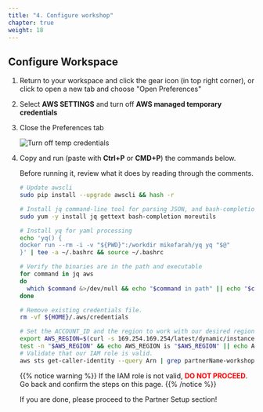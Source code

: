 ```yaml
---
title: "4. Configure workshop"
chapter: true
weight: 18
---
```


## Configure Workspace

1. Return to your workspace and click the gear icon (in top right corner), or click to open a new tab and choose "Open Preferences"

1. Select **AWS SETTINGS** and turn off **AWS managed temporary credentials**

1. Close the Preferences tab

    ![Turn off temp credentials](/images/setup/iamRoleWorkspace.gif)

1. Copy and run (paste with **Ctrl+P** or **CMD+P**) the commands below.

      Before running it, review what it does by reading through the comments.

      ```sh
      # Update awscli
      sudo pip install --upgrade awscli && hash -r

      # Install jq command-line tool for parsing JSON, and bash-completion
      sudo yum -y install jq gettext bash-completion moreutils

      # Install yq for yaml processing
      echo 'yq() {
      docker run --rm -i -v "${PWD}":/workdir mikefarah/yq yq "$@"
      }' | tee -a ~/.bashrc && source ~/.bashrc

      # Verify the binaries are in the path and executable
      for command in jq aws
      do
        which $command &>/dev/null && echo "$command in path" || echo "$command NOT FOUND"
      done

      # Remove existing credentials file.
      rm -vf ${HOME}/.aws/credentials

      # Set the ACCOUNT_ID and the region to work with our desired region
      export AWS_REGION=$(curl -s 169.254.169.254/latest/dynamic/instance-identity/document | jq -r '.region')
      test -n "$AWS_REGION" && echo AWS_REGION is "$AWS_REGION" || echo AWS_REGION is not set
   # Validate that our IAM role is valid.
      aws sts get-caller-identity --query Arn | grep partnerName-workshop-admin -q && echo "IAM role valid" || echo "IAM role NOT valid"
      ```

   {{% notice warning %}}
   If the IAM role is not valid, <span style="color: red;">**DO NOT PROCEED**</span>. Go back and confirm the steps on this page.
   {{% /notice %}}
   
   If you are done, please proceed to the Partner Setup section!
